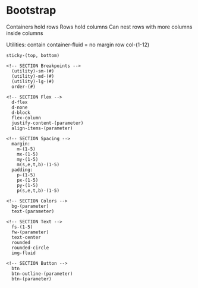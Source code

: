# Bootstrap
  Containers hold rows
  Rows hold columns
  Can nest rows with more columns inside columns

  Utilities:
    contain
    container-fluid = no margin
    row
    col-(1-12)

    sticky-(top, bottom)
    
    <!-- SECTION Breakpoints -->
      (utility)-sm-(#)
      (utility)-md-(#)
      (utility)-lg-(#)
      order-(#)
      
    <!-- SECTION Flex -->
      d-flex
      d-none
      d-block
      flex-column
      justify-content-(parameter)
      align-items-(parameter)

    <!-- SECTION Spacing -->
      margin:
        m-(1-5)
        mx-(1-5)
        my-(1-5)
        m(s,e,t,b)-(1-5)
      padding:
        p-(1-5)
        px-(1-5)
        py-(1-5)
        p(s,e,t,b)-(1-5)

    <!-- SECTION Colors -->
      bg-(parameter)
      text-(parameter)

    <!-- SECTION Text -->
      fs-(1-5)
      fw-(parameter)
      text-center
      rounded
      rounded-circle
      img-fluid

    <!-- SECTION Button -->
      btn
      btn-outline-(parameter)
      btn-(parameter)